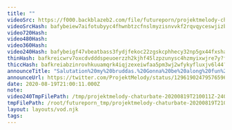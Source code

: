 ```yaml
---
title: ""
videoSrc: https://f000.backblazeb2.com/file/futureporn/projektmelody-chaturbate-20200819T210011Z.mp4
videoSrcHash: bafybeiew7aifotubyyc4fhwnbtzcfnslmyzisnvvkf2rqvqyceswjizbe4?filename=projektmelody-chaturbate-2020-08-19.mp4
video720Hash: 
video480Hash: 
video360Hash: 
video240Hash: bafybeigf47vbeatbass3fydjfekoc22zgskcphhecy32np5gx44fxshayi?filename=projektmelody-chaturbate-20200819T210011Z-240p.mp4
thinHash: bafkreicwrv7oxcdvdddspeuoerzzh2kjhf45lzpzunysc4hzmyixwjre7y?filename=20200819T210011Z_thin.jpg
thiccHash: bafkreiabzinrovhkuuamqrk4iqjzexeiwfaa5pm3wj2wfykyfluxjv6l44?filename=20200819T210011Z_thicc.jpg
announceTitle: "Salutation%20my%20bruddas.%20Gonna%20be%20along%20fun%20day%2C%20starting%20with%20CB%21%21%20%20I%27m%20live%3A"
announceUrl: https://twitter.com/ProjektMelody/status/1296190247957659649
date: 2020-08-19T21:00:11.000Z
note: 
video240TmpFilePath: /tmp/projektmelody-chaturbate-20200819T210011Z-240p.mp4
tmpFilePath: /root/futureporn_tmp/projektmelody-chaturbate-20200819T210011Z.mp4
layout: layouts/vod.njk
tags:
---
```


